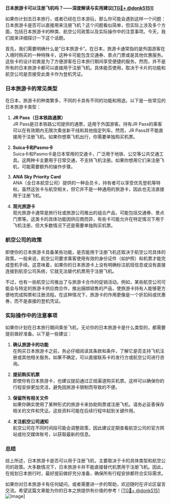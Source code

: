 **日本旅游卡可以注册飞机吗？——深度解读与实用建议[[TG💪+ @donk5151](https://t.me/s/donk5151)]**

如果你计划去日本旅行，或者已经在日本游玩，那么你可能会遇到这样一个问题：日本旅游卡是否可以直接用来注册飞机？这个问题看似简单，但实际上涉及多个方面，包括日本旅游卡的种类、航空公司政策以及实际操作中的注意事项。今天，我们就来详细探讨一下这个话题。

首先，我们需要明确什么是“日本旅游卡”。在日本，旅游卡通常指的是外国游客在入境时购买的一种特殊卡，这种卡可能包含交通券、景点门票或是其他优惠服务。这些卡的设计初衷是为了方便游客在日本旅行期间享受便捷的服务。然而，并不是所有的日本旅游卡都可以直接用于注册飞机。具体能否使用，取决于卡片的功能和航空公司是否接受此类卡作为登机凭证。

### 日本旅游卡的常见类型

在日本，旅游卡的种类繁多，不同的卡具有不同的功能和用途。以下是一些常见的日本旅游卡类型：

1. **JR Pass（日本铁路通票）**  
   JR Pass是日本铁路公司提供的通票，适用于外国游客。持有JR Pass的乘客可以在有效期内无限次乘坐新干线和其他指定列车。然而，JR Pass并不能直接用于注册飞机。如果你想乘飞机出行，你需要单独购买机票。

2. **Suica卡和Pasmo卡**  
   Suica卡和Pasmo卡是日本常用的交通卡，广泛用于地铁、公交等公共交通工具。这两种卡主要用于日常交通，不支持飞机注册。如果你想用它们来注册飞机，可能需要额外的操作步骤。

3. **ANA Sky Priority Card**  
   ANA（全日本航空公司）提供的一种会员卡，持有者可以享受优先登机等特权。虽然这张卡与航空相关，但它并不是一种通用的旅游卡，因此也无法直接用于注册飞机。

4. **观光旅游卡**  
   观光旅游卡通常是旅行社或旅游公司推出的组合产品，可能包括交通券、景点门票等。这类卡的具体功能因供应商而异，有些卡可能允许在特定情况下用于飞机注册，但大多数情况下还是需要单独购买机票。

### 航空公司的政策

即使你的日本旅游卡具备某些功能，是否能用于注册飞机还取决于航空公司具体的政策。一般来说，航空公司要求乘客使用有效的身份证件（如护照）和机票才能完成登机手续。这意味着，如果你的日本旅游卡上没有明确标注航班信息或没有直接连接到航空公司系统，它就无法替代机票用于注册飞机。

不过，也有一些航空公司推出了与旅游卡合作的促销活动。例如，某些航空公司可能会与特定的旅游卡供应商合作，推出捆绑销售的产品，使旅游卡持有人能够更方便地完成购票和注册流程。在这种情况下，旅游卡的作用更像是一个折扣码或优惠券，而不是直接的登机凭证。

### 实际操作中的注意事项

如果你计划在日本旅行期间乘坐飞机，无论你的日本旅游卡是什么类型的，都需要提前做好准备。以下是一些建议：

1. **确认旅游卡的功能**  
   在购买日本旅游卡之前，务必仔细阅读其条款和条件，了解它是否支持飞机注册或其他相关服务。如果不确定，可以直接联系卡的发行方或航空公司进行咨询。

2. **提前购买机票**  
   即使你有日本旅游卡，也建议提前通过正规渠道购买机票。这样可以确保你的行程安排更加灵活，避免因旅游卡限制而导致的不便。

3. **保留所有相关文件**  
   如果你确实使用了某种形式的旅游卡来协助购票或注册飞机，请务必妥善保存相关的文件和凭证。这些资料可能在后续行程中起到关键作用。

4. **关注航空公司通知**  
   航空公司在不同时间段可能会调整政策，因此建议定期查看航空公司的官方网站或社交媒体账号，以获取最新的信息。

### 总结

综上所述，日本旅游卡是否可以用于注册飞机，主要取决于卡的具体类型和航空公司的政策。大多数情况下，日本旅游卡并不能直接替代机票用于注册飞机。因此，在规划日本旅行时，最好提前做好充分准备，确保所有行程安排都符合实际需求。

如果你对日本旅游卡有任何疑问，或者需要进一步的帮助，欢迎随时在评论区留言交流。希望这篇文章能为你的日本之旅提供有价值的参考！[[TG💪+ @donk5151](https://t.me/s/donk5151) ![Image](https://i.postimg.cc/rwNCRYN7/Snipaste-2025-04-30-17-27-05.png)]